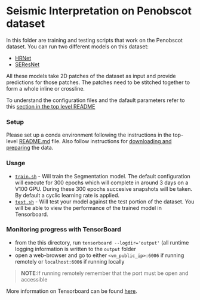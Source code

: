 # Seismic Interpretation on Penobscot dataset
In this folder are training and testing scripts that work on the Penobscot dataset. 
You can run two different models on this dataset:
* [HRNet](local/configs/hrnet.yaml)
* [SEResNet](local/configs/seresnet_unet.yaml)

All these models take 2D patches of the dataset as input and provide predictions for those patches. The patches need to be stitched together to form a whole inline or crossline.

To understand the configuration files and the dafault parameters refer to this [section in the top level README](../../../README.md#configuration-files)

### Setup

Please set up a conda environment following the instructions in the top-level [README.md](../../../README.md#setting-up-environment) file.
Also follow instructions for [downloading and preparing](../../../README.md#penobscot) the data.
    
### Usage
- [`train.sh`](local/train.sh) - Will train the Segmentation model. The default configuration will execute for 300 epochs which will complete in around 3 days on a V100 GPU. During these 300 epochs succesive snapshots will be taken. By default a cyclic learning rate is applied.
- [`test.sh`](local/test.sh) - Will test your model against the test portion of the dataset. You will be able to view the performance of the trained model in Tensorboard.  

### Monitoring progress with TensorBoard
- from the this directory, run `tensorboard --logdir='output'` (all runtime logging information is
written to the `output` folder  
- open a web-browser and go to  either `<vm_public_ip>:6006` if running remotely or `localhost:6006` if running locally  
> **NOTE**:If running remotely remember that the port must be open and accessible 
 
More information on Tensorboard can be found [here](https://www.tensorflow.org/get_started/summaries_and_tensorboard#launching_tensorboard).

